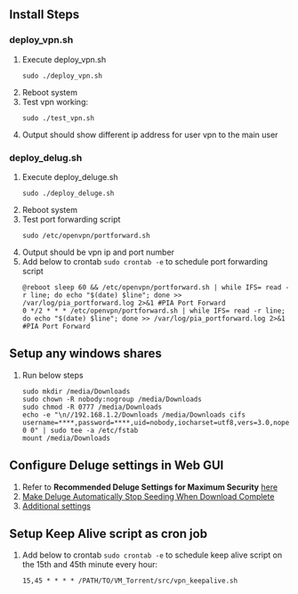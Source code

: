 ## Install Steps

### deploy_vpn.sh
1. Execute deploy_vpn.sh 
    ```
    sudo ./deploy_vpn.sh
    ````
2. Reboot system
3. Test vpn working: 
    ```
    sudo ./test_vpn.sh
    ```
4. Output should show different ip address for user vpn to the main user

### deploy_delug.sh
1. Execute deploy_deluge.sh 
    ```
    sudo ./deploy_deluge.sh
    ```
2. Reboot system
3. Test port forwarding script
    ```
    sudo /etc/openvpn/portforward.sh
    ```
4. Output should be vpn ip and port number
5. Add below to crontab `sudo crontab -e` to schedule port forwarding script
    ```
    @reboot sleep 60 && /etc/openvpn/portforward.sh | while IFS= read -r line; do echo "$(date) $line"; done >> /var/log/pia_portforward.log 2>&1 #PIA Port Forward
    0 */2 * * * /etc/openvpn/portforward.sh | while IFS= read -r line; do echo "$(date) $line"; done >> /var/log/pia_portforward.log 2>&1 #PIA Port Forward
    ```

## Setup any windows shares
1. Run below steps
    ```
    sudo mkdir /media/Downloads
    sudo chown -R nobody:nogroup /media/Downloads
    sudo chmod -R 0777 /media/Downloads
    echo -e "\n//192.168.1.2/Downloads /media/Downloads cifs username=****,password=****,uid=nobody,iocharset=utf8,vers=3.0,noperm 0 0" | sudo tee -a /etc/fstab
    mount /media/Downloads
    ```

## Configure Deluge settings in Web GUI

1. Refer to **Recommended Deluge Settings for Maximum Security** [here](https://www.htpcguides.com/configure-deluge-for-vpn-split-tunneling-ubuntu-16-04/)
2. [Make Deluge Automatically Stop Seeding When Download Complete](https://www.htpcguides.com/make-deluge-automatically-stop-seeding-download-complete/)
3. [Additional settings](https://github.com/so3n/VM_Torrent/tree/master/doc/img)

## Setup Keep Alive script as cron job

1. Add below to crontab `sudo crontab -e` to schedule keep alive script on the 15th and 45th minute every hour:
    ```
    15,45 * * * * /PATH/TO/VM_Torrent/src/vpn_keepalive.sh
    ```


